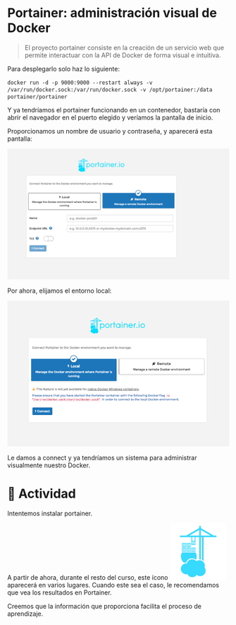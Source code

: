 # Portainer: administración visual de Docker

> El proyecto portainer consiste en la creación de un servicio web que permite interactuar con la API de Docker de forma visual e intuitiva.

Para desplegarlo solo haz lo siguiente:

```shell
docker run -d -p 9000:9000 --restart always -v /var/run/docker.sock:/var/run/docker.sock -v /opt/portainer:/data portainer/portainer
```

Y ya tendríamos el portainer funcionando en un contenedor, bastaría con abrir el navegador en el puerto elegido y veríamos la pantalla de inicio.

Proporcionamos un nombre de usuario y contraseña, y aparecerá esta pantalla:

![Portainer](./../_media/02_docker/portainer1.png)

Por ahora, elijamos el entorno local:

![Portainer](./../_media/02_docker/portainer2.png)

Le damos a connect y ya tendríamos un sistema para administrar visualmente nuestro Docker.

# 📖 Actividad

Intentemos instalar portainer.

A partir de ahora, durante el resto del curso, este ícono ![Portainer](./../_media/02_docker/portainer3.png) aparecerá en varios lugares. Cuando este sea el caso, le recomendamos que vea los resultados en Portainer.

Creemos que la información que proporciona facilita el proceso de aprendizaje.

